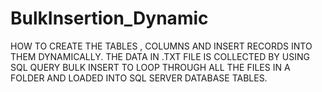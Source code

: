 # BulkInsertion_Dynamic
HOW TO CREATE THE TABLES , COLUMNS AND INSERT RECORDS INTO THEM DYNAMICALLY. THE DATA IN .TXT FILE IS COLLECTED BY USING SQL QUERY BULK INSERT TO LOOP THROUGH ALL THE FILES IN A FOLDER AND LOADED INTO SQL SERVER DATABASE TABLES. 
